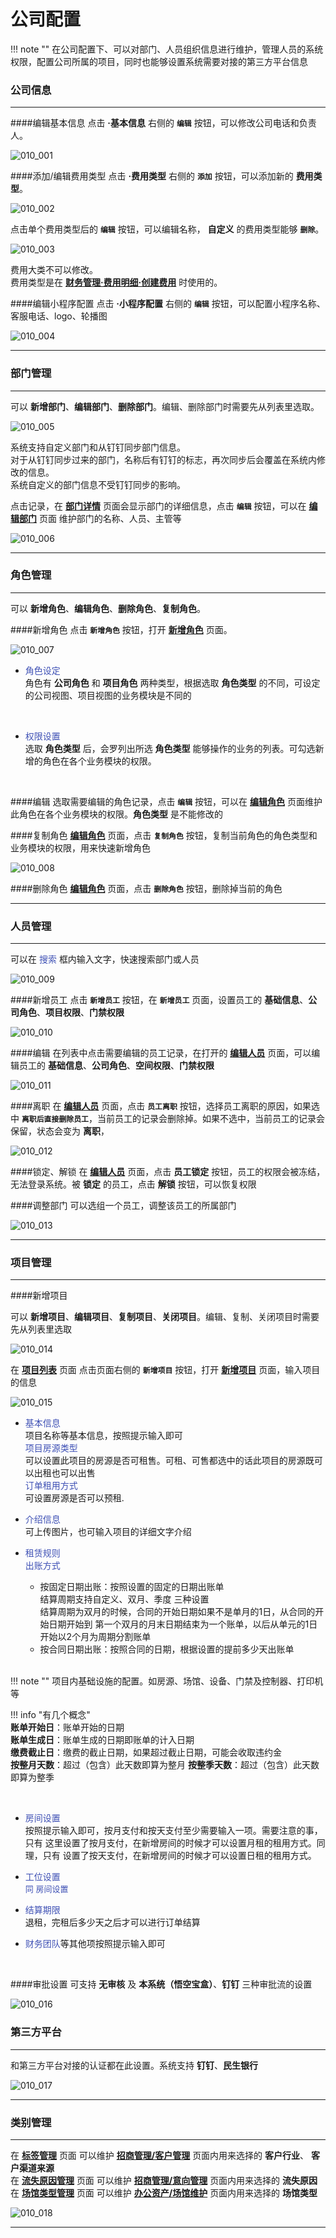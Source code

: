 # 公司配置
!!! note ""
    在公司配置下、可以对部门、人员组织信息进行维护，管理人员的系统权限，配置公司所属的项目，同时也能够设置系统需要对接的第三方平台信息


### **公司信息**
***
####编辑基本信息
点击  **·基本信息** 右侧的 **`编辑`** 按钮，可以修改公司电话和负责人。  

![010_001](pic/010_001.jpg)

####添加/编辑费用类型
点击  **·费用类型** 右侧的 **`添加`** 按钮，可以添加新的 **费用类型**。  

![010_002](pic/010_002.jpg)

点击单个费用类型后的 **`编辑`** 按钮，可以编辑名称， **自定义** 的费用类型能够 **`删除`**。  

![010_003](pic/010_003.jpg)

费用大类不可以修改。  
费用类型是在  **<u>财务管理·费用明细·创建费用</u>** 时使用的。

####编辑小程序配置
点击  **·小程序配置** 右侧的 **`编辑`** 按钮，可以配置小程序名称、客服电话、logo、轮播图  

![010_004](pic/010_004.jpg)


***

### **部门管理**
***

可以 **新增部门**、**编辑部门**、**删除部门**。编辑、删除部门时需要先从列表里选取。  

![010_005](pic/010_005.jpg)

系统支持自定义部门和从钉钉同步部门信息。  
对于从钉钉同步过来的部门，名称后有钉钉的标志，再次同步后会覆盖在系统内修改的信息。  
系统自定义的部门信息不受钉钉同步的影响。

点击记录，在 **<u>部门详情</u>** 页面会显示部门的详细信息，点击 **`编辑`** 按钮，可以在 **<u>编辑部门</u>** 页面 维护部门的名称、人员、主管等

![010_006](pic/010_006.jpg)

***

### **角色管理**

***

可以 **新增角色**、**编辑角色**、**删除角色**、**复制角色**。

####新增角色
点击 **`新增角色`** 按钮，打开 **<u>新增角色</u>** 页面。  

![010_007](pic/010_007.jpg)

- <font color=#3F51B5>角色设定</font>  
角色有 **公司角色** 和 **项目角色** 两种类型，根据选取 **角色类型** 的不同，可设定的公司视图、项目视图的业务模块是不同的
</br>

- <font color=#3F51B5>权限设置</font>   
选取 **角色类型** 后，会罗列出所选 **角色类型** 能够操作的业务的列表。可勾选新增的角色在各个业务模块的权限。
</br>

####编辑
选取需要编辑的角色记录，点击 **`编辑`** 按钮，可以在 **<u>编辑角色</u>** 页面维护此角色在各个业务模块的权限。**角色类型** 是不能修改的

####复制角色
**<u>编辑角色</u>** 页面，点击 **`复制角色`** 按钮，复制当前角色的角色类型和业务模块的权限，用来快速新增角色

![010_008](pic/010_008.jpg)

####删除角色
**<u>编辑角色</u>** 页面，点击 **`删除角色`** 按钮，删除掉当前的角色

***


### **人员管理**

***
可以在 <font color=#3F51B5>搜索</font> 框内输入文字，快速搜索部门或人员

![010_009](pic/010_009.jpg)

####新增员工
点击 **`新增员工`** 按钮，在 **`新增员工`** 页面，设置员工的 **基础信息**、**公司角色**、**项目权限**、**门禁权限**

![010_010](pic/010_010.jpg)

####编辑
在列表中点击需要编辑的员工记录，在打开的 **<u>编辑人员</u>** 页面，可以编辑员工的 **基础信息**、**公司角色**、**空间权限**、**门禁权限**

![010_011](pic/010_011.jpg)

####离职
在 **<u>编辑人员</u>** 页面，点击 **`员工离职`** 按钮，选择员工离职的原因，如果选中 **`离职后直接删除员工`**，当前员工的记录会删除掉。如果不选中，当前员工的记录会保留，状态会变为 **离职**，

![010_012](pic/010_012.jpg)

####锁定、解锁
在 **<u>编辑人员</u>** 页面，点击 **员工锁定** 按钮，员工的权限会被冻结，无法登录系统。被 **锁定** 的员工，点击 **解锁** 按钮，可以恢复权限

####调整部门
可以选组一个员工，调整该员工的所属部门

![010_013](pic/010_013.jpg)

***

### **项目管理**

***

####新增项目

可以 **新增项目**、**编辑项目**、**复制项目**、**关闭项目**。编辑、复制、关闭项目时需要先从列表里选取  

![010_014](pic/010_014.jpg)

在 **<u>项目列表</u>** 页面 
点击页面右侧的 **`新增项目`** 按钮，打开 **<u>新增项目</u>** 页面，输入项目的信息  

![010_015](pic/010_015.jpg)

- <font color=#3F51B5>基本信息</font> 
  </br>
  项目名称等基本信息，按照提示输入即可</br>
  <font color=#3F51B5>项目房源类型</font>
  </br>
  可以设置此项目的房源是否可租售。可租、可售都选中的话此项目的房源既可以出租也可以出售</br>
  <font color=#3F51B5>订单租用方式</font>
  </br>
  可设置房源是否可以预租.
  
- <font color=#3F51B5>介绍信息</font>  
  可上传图片，也可输入项目的详细文字介绍  
- <font color=#3F51B5>租赁规则</font>
  </br>
  <font color=#3F51B5>出账方式</font> 
  - 按固定日期出账：按照设置的固定的日期出账单  
     结算周期支持自定义、双月、季度 三种设置  
     结算周期为双月的时候，合同的开始日期如果不是单月的1日，从合同的开始日期开始到
     第一个双月的月末日期结束为一个账单，以后从单元的1日开始以2个月为周期分割账单
  - 按合同日期出账：按照合同的日期，根据设置的提前多少天出账单
  </br>
    
!!! note ""
    项目内基础设施的配置。如房源、场馆、设备、门禁及控制器、打印机等
    
!!! info "有几个概念"  
    **账单开始日**：账单开始的日期  
    **账单生成日**：账单生成的日期即账单的计入日期  
    **缴费截止日**：缴费的截止日期，如果超过截止日期，可能会收取违约金  
    **按整月天数**：超过（包含）此天数即算为整月
    **按整季天数**：超过（包含）此天数即算为整季 
  
  </br> 

- <font color=#3F51B5>房间设置</font>
  </br> 
  按照提示输入即可，按月支付和按天支付至少需要输入一项。需要注意的事，只有
  这里设置了按月支付，在新增房间的时候才可以设置月租的租用方式。同理，只有
  设置了按天支付，在新增房间的时候才可以设置日租的租用方式。  

- <font color=#3F51B5>工位设置</font>
  </br><font color=#3F51B5 size=2>同 房间设置</font>
  
- <font color=#3F51B5>结算期限</font>
  </br>
  退租，完租后多少天之后才可以进行订单结算
  </br>
- <font color=#3F51B5>财务团队</font>等其他项按照提示输入即可


</br>

####审批设置
可支持 **无审核** 及 **本系统（悟空宝盒）**、**钉钉** 三种审批流的设置

![010_016](pic/010_016.jpg)

### **第三方平台**
***

和第三方平台对接的认证都在此设置。系统支持 **钉钉**、**民生银行**

![010_017](pic/010_017.jpg)

***

### **类别管理**

***

在 **<u>标签管理</u>** 页面 可以维护 **<u>招商管理/客户管理</u>** 页面内用来选择的 **客户行业**、 **客户渠道来源**  
在 **<u>流失原因管理</u>** 页面 可以维护 **<u>招商管理/意向管理</u>** 页面内用来选择的 **流失原因**
在 **<u>场馆类型管理</u>** 页面 可以维护 **<u>办公资产/场馆维护</u>** 页面内用来选择的 **场馆类型**

![010_018](pic/010_018.jpg)


***